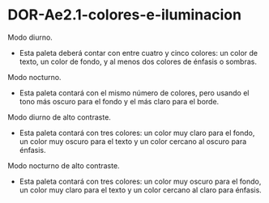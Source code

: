 # DOR-Ae2.1-colores-e-iluminacion


Modo diurno. 
* Esta paleta deberá contar con entre cuatro y cinco colores: un color de texto, un color de fondo, y al menos dos colores de énfasis o sombras.

Modo nocturno. 
* Esta paleta contará con el mismo número de colores, pero usando el tono más oscuro para el fondo y el más claro para el borde.

Modo diurno de alto contraste. 

* Esta paleta contará con tres colores: un color muy claro para el fondo, un color muy oscuro para el texto y un color cercano al oscuro para énfasis.

Modo nocturno de alto contraste. 

* Esta paleta contará con tres colores: un color muy oscuro para el fondo, un color muy claro para el texto y un color cercano al claro para énfasis.

